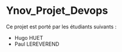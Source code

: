 # Ynov_Projet_Devops

Ce projet est porté par les étudiants suivants :
- Hugo HUET 
- Paul LEREVEREND